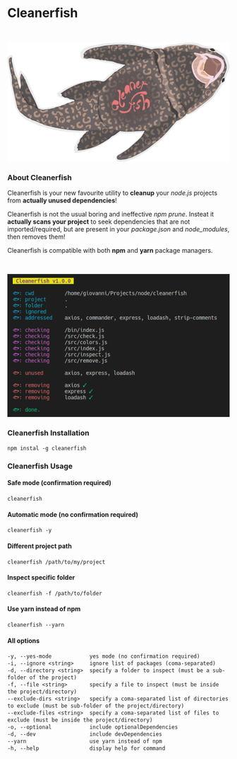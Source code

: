 # Cleanerfish
<br>
<p align="center" width="80%" height="auto">
  <img src="./image.png" alt="cleanerfish screenshot"/>
</p>

### About Cleanerfish
Cleanerfish is your new favourite utility to **cleanup** your *node.js* projects from **actually unused dependencies**!

Cleanerfish is not the usual boring and ineffective *npm prune*. Insteat it **actually scans your project** to seek dependencies that are not imported/required, but are present in your *package.json* and *node_modules*, then removes them!

Cleanerfish is compatible with both **npm** and **yarn** package managers.

<br>
<p align="center">
  <img src="./screenshot.png" alt="cleanerfish screenshot"/>
</p>

### Cleanerfish Installation
```
npm instal -g cleanerfish
```

### Cleanerfish Usage  
#### Safe mode (confirmation required)
```
cleanerfish
```

#### Automatic mode (no confirmation required)
```
cleanerfish -y
```

#### Different project path
```
cleanerfish /path/to/my/project 
```
#### Inspect specific folder
```
cleanerfish -f /path/to/folder 
```


#### Use yarn instead of npm
```
cleanerfish --yarn
```

#### All options
```
-y, --yes-mode            yes mode (no confirmation required)
-i, --ignore <string>     ignore list of packages (coma-separated)
-d, --directory <string>  specify a folder to inspect (must be a sub-folder of the project)
-f, --file <string>       specify a file to inspect (must be inside the project/directory)
--exclude-dirs <string>   specify a coma-separated list of directories to exclude (must be sub-folder of the project/directory)
--exclude-files <string>  specify a coma-separated list of files to exclude (must be inside the project/directory)
-o, --optional            include optionalDependencies
-d, --dev                 include devDependencies
--yarn                    use yarn instead of npm
-h, --help                display help for command
```

